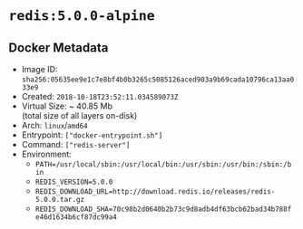 # `redis:5.0.0-alpine`

## Docker Metadata

- Image ID: `sha256:05635ee9e1c7e8bf4b0b3265c5085126aced903a9b69cada10796ca13aa033e9`
- Created: `2018-10-18T23:52:11.034589073Z`
- Virtual Size: ~ 40.85 Mb  
  (total size of all layers on-disk)
- Arch: `linux`/`amd64`
- Entrypoint: `["docker-entrypoint.sh"]`
- Command: `["redis-server"]`
- Environment:
  - `PATH=/usr/local/sbin:/usr/local/bin:/usr/sbin:/usr/bin:/sbin:/bin`
  - `REDIS_VERSION=5.0.0`
  - `REDIS_DOWNLOAD_URL=http://download.redis.io/releases/redis-5.0.0.tar.gz`
  - `REDIS_DOWNLOAD_SHA=70c98b2d0640b2b73c9d8adb4df63bcb62bad34b788fe46d1634b6cf87dc99a4`
